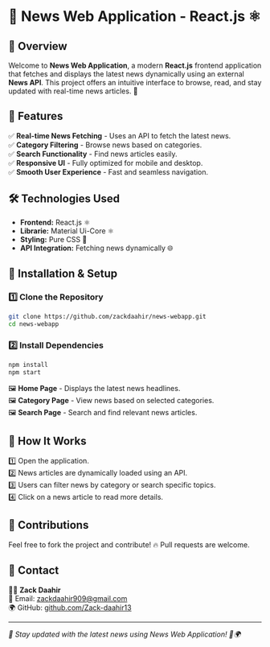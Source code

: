 # 📰 News Web Application - React.js ⚛️

## 📌 Overview
Welcome to **News Web Application**, a modern **React.js** frontend application that fetches and displays the latest news dynamically using an external **News API**. This project offers an intuitive interface to browse, read, and stay updated with real-time news articles. 🚀

## 🎯 Features
✅ **Real-time News Fetching** - Uses an API to fetch the latest news.  
✅ **Category Filtering** - Browse news based on categories.  
✅ **Search Functionality** - Find news articles easily.  
✅ **Responsive UI** - Fully optimized for mobile and desktop.  
✅ **Smooth User Experience** - Fast and seamless navigation.  

## 🛠️ Technologies Used
- **Frontend:** React.js ⚛️ <br/>
- **Librarie:** Material Ui-Core ⚛️ <br/>
- **Styling:** Pure CSS 🎨 <br/>
- **API Integration:** Fetching news dynamically 🌐 <br/>

## 🔧 Installation & Setup
### 1️⃣ Clone the Repository
```bash
git clone https://github.com/zackdaahir/news-webapp.git
cd news-webapp
```
### 2️⃣ Install Dependencies
```bash
npm install
npm start
```

🖼️ **Home Page** - Displays the latest news headlines.  
🖼️ **Category Page** - View news based on selected categories.  
🖼️ **Search Page** - Search and find relevant news articles.  

## 🚀 How It Works
1️⃣ Open the application.  
2️⃣ News articles are dynamically loaded using an API.  
3️⃣ Users can filter news by category or search specific topics.  
4️⃣ Click on a news article to read more details.  

## 🤝 Contributions
Feel free to fork the project and contribute! 🔥 Pull requests are welcome.  

## 📩 Contact
👨‍💻 **Zack Daahir**  
📧 Email: [zackdaahir909@gmail.com](mailto:zackdaahir909@gmail.com)  
🌍 GitHub: [github.com/Zack-daahir13](https://github.com/Zack-daahir13)  

---
_🚀 Stay updated with the latest news using News Web Application! 📰🌍_

